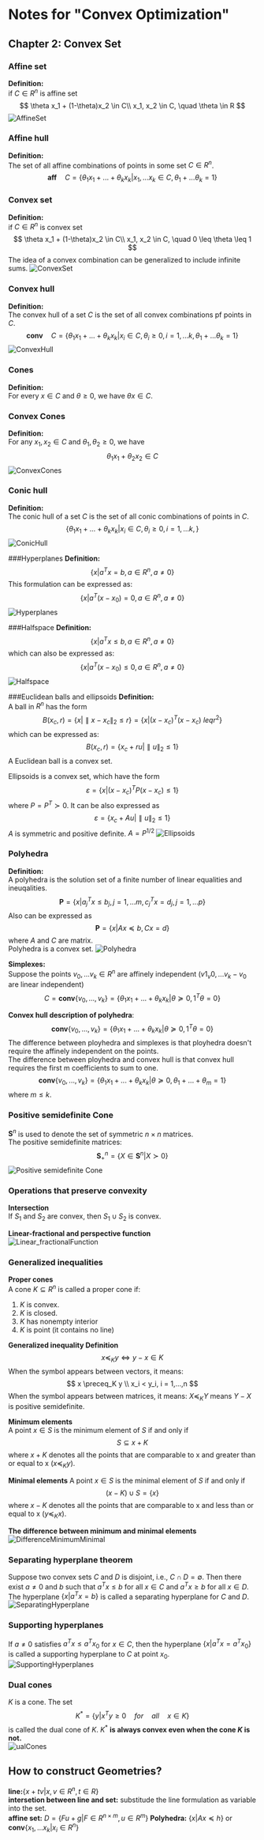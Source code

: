 # Notes for "Convex Optimization"
## Chapter 2: Convex Set
### Affine set
__Definition:__  
if $C \in R^n$ is affine set
$$
\theta x_1 + (1-\theta)x_2 \in C\\
x_1, x_2 \in C, \quad \theta \in R
$$
![AffineSet](./images/Chapter2/AffineSet.PNG)

### Affine hull
__Definition:__  
The set of all affine combinations of points in some set $C \in R^n$.  
$$
\mathbf{aff}\quad C = \{\theta_1x_1+...+\theta_kx_k|x_1,...x_k \in C, \theta_1 + ... \theta_k = 1\} 
$$

### Convex set
__Definition:__  
if $C \in R^n$ is convex set
$$
\theta x_1 + (1-\theta)x_2 \in C\\
x_1, x_2 \in C, \quad 0 \leq \theta \leq 1 
$$
The idea of a convex combination can be generalized to include infinite sums.
![ConvexSet](./images/Chapter2/ConvexSet.PNG)  

### Convex hull
__Definition:__  
The convex hull of a set $C$ is the set of all convex combinations pf points in $C$.
$$
\mathbf{conv}\quad C = \{\theta_1x_1+...+\theta_kx_k|x_i\in C, \theta_i \geq 0,i=1,...k,\theta_1 + ... \theta_k = 1\} 
$$
![ConvexHull](./images/Chapter2/ConvexHull.PNG)

### Cones
__Definition:__  
For every $x \in C$ and $\theta \geq 0$, we have $\theta x \in C$.

### Convex Cones
__Definition:__  
For any $x_1, x_2 \in C$ and $\theta_1,\theta_2 \geq 0$, we have
$$
\theta_1 x_1 + \theta_2 x_2 \in C
$$
![ConvexCones](./images/Chapter2/ConvexCones.PNG)

### Conic hull
__Definition:__  
The conic hull of a set $C$ is the set of all conic combinations of points in $C$.
$$
 \{\theta_1x_1+...+\theta_kx_k|x_i\in C, \theta_i \geq 0,i=1,...k,\} 
$$
![ConicHull](./images/Chapter2/ConicHull.PNG)

###Hyperplanes
__Definition:__  
$$
\{x|a^Tx=b, a \in R^n, a \neq 0\}
$$
This formulation can be expressed as:
$$
\{x|a^T(x-x_0)=0, a \in R^n, a \neq 0\}
$$
![Hyperplanes](./images/Chapter2/Hyperplanes.PNG)

###Halfspace
__Definition:__
$$
\{x|a^Tx \leq b, a \in R^n, a \neq 0\}
$$
which can also be expressed as:
$$
\{x|a^T(x-x_0) \leq 0, a \in R^n, a \neq 0\}
$$
![Halfspace](./images/Chapter2/Halfspace.PNG)

###Euclidean balls and ellipsoids
__Definition:__  
A ball in $R^n$ has the form
$$
B(x_c,r) = \{x|\parallel x-x_c \parallel_2 \leq r\} = \{x|(x-x_c)^T(x-x_c) \ leq r^2\}
$$
which can be expressed as:
$$
B(x_c,r) = \{x_c+ru|\parallel u \parallel_2 \leq 1\}
$$
A Euclidean ball is a convex set.

Ellipsoids is a convex set, which have the form
$$
\varepsilon = \{x|(x-x_c)^T P (x-x_c) \leq 1\}
$$
where $P = P^T \succ 0$. It can be also expressed as
$$
\varepsilon = \{x_c+Au|\parallel u \parallel_2 \leq 1\}
$$
$A$ is symmetric and positive definite. $A=P^{1/2}$
![Ellipsoids](./images/Chapter2/Ellipsoids.PNG)

### Polyhedra
__Definition:__  
A polyhedra is the solution set of a finite number of linear equalities and ineuqalities.
$$
\mathbf{P}= \{x|a_j^Tx \leq b_j, j=1,...m, c_j^Tx=d_j,j=1,...p \}
$$
Also can be expressed as
$$
\mathbf{P}= \{x|Ax \preceq b, Cx=d\}
$$
where $A$ and $C$ are matrix.  
Polyhedra is a convex set.
![Polyhedra](./images/Chapter2/Polyhedra.PNG)

__Simplexes:__  
Suppose the points $v_0,...v_k \in R^n$ are affinely independent ($v1_v0,...v_k-v_0$ are linear independent) 
$$
C = \mathbf{conv}\{v_0,...,v_k\}=\{\theta_1x_1+...+\theta_kx_k|\theta \succeq 0, 1^T\theta=0\} 
$$

__Convex hull description of polyhedra__:  
$$
\mathbf{conv}\{v_0,...,v_k\}=\{\theta_1x_1+...+\theta_kx_k|\theta \succeq 0, 1^T\theta=0\} 
$$
The difference between ployhedra and simplexes is that ployhedra doesn't require the affinely independent on the points.  
The difference between ployhedra and convex hull is that convex hull requires the first m coefficients to sum to one.
$$
\mathbf{conv}\{v_0,...,v_k\}=\{\theta_1x_1+...+\theta_kx_k|\theta \succeq 0, \theta_1+...+\theta_m=1\} 
$$
where $m \leq k$.

### Positive semidefinite Cone
$\mathbf{S}^n$ is used to denote the set of symmetric $n \times n$ matrices.  
The positive semidefinite matrices:
$$
\mathbf{S}^n_+=\{X \in \mathbf{S}^n|X \succ 0\}
$$
![Positive semidefinite Cone](./images/Chapter2/PositiveSemidefiniteCone.PNG)

### Operations that preserve convexity
__Intersection__  
If $S_1$ and $S_2$ are convex, then $S_1 \cup S_2$ is convex.

__Linear-fractional and perspective function__  
![Linear_fractionalFunction](./images/Chapter2/Linear_fractionalFunction.PNG)

### Generalized inequalities
__Proper cones__  
A cone $K \subseteq R^n$ is called a proper cone if:
1. $K$ is convex.
2. $K$ is closed.
3. $K$ has nonempty interior
4. $K$ is point (it contains no line)

__Generalized inequality Definition__  
$$
x \preceq_K y \Leftrightarrow y-x \in K
$$
When the symbol appears between vectors, it means:
$$
x \preceq_K y \\
x_i < y_i, i = 1,...,n
$$
When the symbol appears between matrices, it means:
$X \preceq_K Y$ means $Y-X$ is positive semidefinite.

__Minimum elements__  
A point $x \in S$ is the minimum element of $S$ if and only if
$$
S \subseteq x+K
$$
where $x+K$ denotes all the points that are comparable to x and greater than or equal to x ($x \preceq_K y$).  

__Minimal elements__
A point $x \in S$ is the minimal element of $S$ if and only if
$$
(x-K) \cup S = \{x\}
$$
where $x-K$ denotes all the points that are comparable to x and less than or equal to x ($y \preceq_K x$). 

__The difference between minimum and minimal elements__  
![DifferenceMinimumMinimal](./images/Chapter2/DifferenceMinimumMinimal.PNG)

### Separating hyperplane theorem
Suppose two convex sets $C$ and $D$ is disjoint, i.e., $C \cap D = \emptyset$. Then there exist $a \neq 0$ and $b$ such that $a^Tx \leq b$ for all $x \in C$ and  $a^Tx \geq b$ for all $x \in D$. The hyperplane $\{x|a^Tx=b\}$ is called a separating hyperplane for $C$ and $D$.
![SeparatingHyperplane](./images/Chapter2/SeparatingHyperplane.PNG)

### Supporting hyperplanes
If $a \neq 0$ satisfies $a^Tx \leq a^Tx_0$ for $x \in C$, then the hyperplane $\{x|a^Tx = a^Tx_0\}$ is called a supporting hyperplane to $C$ at point $x_0$.
![SupportingHyperplanes](./images/Chapter2/SupportingHyperplanes.PNG)

### Dual cones
$K$ is a cone. The set
$$
K^* = \{y|x^Ty \geq 0 \quad for \quad all \quad x \in K\}
$$
is called the dual cone of $K$. $K^*$ __is always convex even when the cone $K$ is not.__  
![ualCones](./images/Chapter2/DualCones.PNG)

## How to construct Geometries?
__line:__$\{x+tv|x, v \in R^n, t \in R\}$  
__intersetion between line and set:__ substitude the line formulation as variable into the set.  
__affine set:__ $D = \{Fu+g|F \in R^{n \times m}, u \in R^m\}$
__Polyhedra:__ $\{x|Ax \preceq h \}$ or $\mathbf{conv}\{x_1,...x_k|x_i \in R^n\}$
